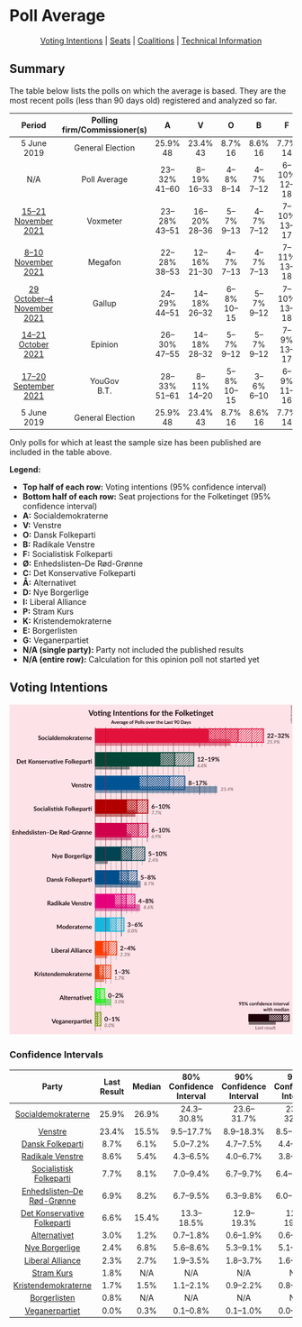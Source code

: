 # Poll Average

<p align="center"><a href="#voting-intentions">Voting Intentions</a> | <a href="#seats">Seats</a> | <a href="#coalitions">Coalitions</a> | <a href="#technical-information">Technical Information</a></p>

## Summary

The table below lists the polls on which the average is based. They are the most recent polls (less than 90 days old) registered and analyzed so far.

| Period     | Polling firm/Commissioner(s) | A | V | O | B | F | Ø | C | Å | D | I | P | K | E | G |
|:----------:|:----------------------------:|:--:|:--:|:--:|:--:|:--:|:--:|:--:|:--:|:--:|:--:|:--:|:--:|:--:|:--:|
| 5 June 2019 | General Election | 25.9% <br> 48 | 23.4% <br> 43 | 8.7% <br> 16 | 8.6% <br> 16 | 7.7% <br> 14 | 6.9% <br> 13 | 6.6% <br> 12 | 3.0% <br> 5 | 2.4% <br> 4 | 2.3% <br> 4 | 1.8% <br> 0 | 1.7% <br> 0 | 0.8% <br> 0 | 0.0% <br> 0 |
| N/A | Poll Average | 23–32% <br> 41–60 | 8–19% <br> 16–33 | 4–8% <br> 8–14 | 4–7% <br> 7–12 | 6–10% <br> 12–18 | 6–10% <br> 11–18 | 13–20% <br> 23–35 | 1–2% <br> 0–4 | 5–9% <br> 9–17 | 2–4% <br> 0–7 | N/A <br> N/A | 1–2% <br> 0–4 | N/A <br> N/A | 0–1% <br> 0 |
| [15–21 November 2021](2021-11-21-Voxmeter.html) | Voxmeter | 23–28% <br> 43–51 | 16–20% <br> 28–36 | 5–7% <br> 9–13 | 4–7% <br> 7–12 | 7–10% <br> 13–17 | 7–10% <br> 13–19 | 13–17% <br> 24–30 | 1–2% <br> 0–4 | 5–8% <br> 9–14 | 2–4% <br> 0–7 | N/A <br> N/A | 1–3% <br> 0–5 | N/A <br> N/A | 0% <br> 0 |
| [8–10 November 2021](2021-11-10-Megafon.html) | Megafon | 22–28% <br> 38–53 | 12–16% <br> 21–30 | 4–7% <br> 7–13 | 4–7% <br> 7–13 | 7–11% <br> 13–18 | 7–11% <br> 12–21 | 16–21% <br> 28–38 | 0–2% <br> 0 | 6–9% <br> 10–16 | 2–4% <br> 0–8 | N/A <br> N/A | 1–3% <br> 0–5 | N/A <br> N/A | 0–1% <br> 0 |
| [29 October–4 November 2021](2021-11-04-Gallup.html) | Gallup | 24–29% <br> 44–51 | 14–18% <br> 26–32 | 6–8% <br> 10–15 | 5–7% <br> 9–12 | 7–10% <br> 13–18 | 7–10% <br> 13–18 | 13–17% <br> 24–31 | 0–1% <br> 0 | 6–8% <br> 10–14 | 2–3% <br> 0–6 | N/A <br> N/A | 1–2% <br> 0–4 | N/A <br> N/A | N/A <br> N/A |
| [14–21 October 2021](2021-10-21-Epinion.html) | Epinion | 26–30% <br> 47–55 | 14–18% <br> 28–32 | 5–7% <br> 9–12 | 5–7% <br> 9–12 | 7–9% <br> 13–17 | 7–9% <br> 13–16 | 12–15% <br> 21–26 | 1–2% <br> 0 | 5–7% <br> 9–12 | 2–4% <br> 4–6 | N/A <br> N/A | 1–2% <br> 0–4 | N/A <br> N/A | 0–1% <br> 0 |
| [17–20 September 2021](2021-09-20-YouGov.html) | YouGov <br> B.T. | 28–33% <br> 51–61 | 8–11% <br> 14–20 | 5–8% <br> 10–15 | 3–6% <br> 6–10 | 6–9% <br> 11–16 | 6–8% <br> 10–15 | 15–19% <br> 27–34 | 1–2% <br> 0 | 7–10% <br> 12–18 | 1–3% <br> 0–5 | N/A <br> N/A | 1–2% <br> 0–4 | N/A <br> N/A | N/A <br> N/A |
| 5 June 2019 | General Election | 25.9% <br> 48 | 23.4% <br> 43 | 8.7% <br> 16 | 8.6% <br> 16 | 7.7% <br> 14 | 6.9% <br> 13 | 6.6% <br> 12 | 3.0% <br> 5 | 2.4% <br> 4 | 2.3% <br> 4 | 1.8% <br> 0 | 1.7% <br> 0 | 0.8% <br> 0 | 0.0% <br> 0 |

Only polls for which at least the sample size has been published are included in the table above.

**Legend:**
+ **Top half of each row:** Voting intentions (95% confidence interval)
+ **Bottom half of each row:** Seat projections for the Folketinget (95% confidence interval)
+ **A:** Socialdemokraterne
+ **V:** Venstre
+ **O:** Dansk Folkeparti
+ **B:** Radikale Venstre
+ **F:** Socialistisk Folkeparti
+ **Ø:** Enhedslisten–De Rød-Grønne
+ **C:** Det Konservative Folkeparti
+ **Å:** Alternativet
+ **D:** Nye Borgerlige
+ **I:** Liberal Alliance
+ **P:** Stram Kurs
+ **K:** Kristendemokraterne
+ **E:** Borgerlisten
+ **G:** Veganerpartiet
+ **N/A (single party):** Party not included the published results
+ **N/A (entire row):** Calculation for this opinion poll not started yet

## Voting Intentions

![Graph with voting intentions not yet produced](average.png "Voting Intentions")

### Confidence Intervals

| Party | Last Result | Median | 80% Confidence Interval | 90% Confidence Interval | 95% Confidence Interval | 99% Confidence Interval |
|:-----:|:-----------:|:------:|:-----------------------:|:-----------------------:|:-----------------------:|:-----------------------:|
| <a href="#socialdemokraterne">Socialdemokraterne</a> | 25.9% | 26.9% | 24.3–30.8% |23.6–31.7% | 23.0–32.3% | 22.0–33.4% |
| <a href="#venstre">Venstre</a> | 23.4% | 15.5% | 9.5–17.7% |8.9–18.3% | 8.5–18.8% | 7.9–19.7% |
| <a href="#dansk-folkeparti">Dansk Folkeparti</a> | 8.7% | 6.1% | 5.0–7.2% |4.7–7.5% | 4.4–7.8% | 3.9–8.3% |
| <a href="#radikale-venstre">Radikale Venstre</a> | 8.6% | 5.4% | 4.3–6.5% |4.0–6.7% | 3.8–7.0% | 3.4–7.5% |
| <a href="#socialistisk-folkeparti">Socialistisk Folkeparti</a> | 7.7% | 8.1% | 7.0–9.4% |6.7–9.7% | 6.4–10.1% | 5.9–10.8% |
| <a href="#enhedslisten–de-rød-grønne">Enhedslisten–De Rød-Grønne</a> | 6.9% | 8.2% | 6.7–9.5% |6.3–9.8% | 6.0–10.2% | 5.5–10.8% |
| <a href="#det-konservative-folkeparti">Det Konservative Folkeparti</a> | 6.6% | 15.4% | 13.3–18.5% |12.9–19.3% | 12.6–19.9% | 11.9–21.0% |
| <a href="#alternativet">Alternativet</a> | 3.0% | 1.2% | 0.7–1.8% |0.6–1.9% | 0.6–2.1% | 0.4–2.4% |
| <a href="#nye-borgerlige">Nye Borgerlige</a> | 2.4% | 6.8% | 5.6–8.6% |5.3–9.1% | 5.1–9.4% | 4.7–10.1% |
| <a href="#liberal-alliance">Liberal Alliance</a> | 2.3% | 2.7% | 1.9–3.5% |1.8–3.7% | 1.6–3.9% | 1.3–4.3% |
| <a href="#stram-kurs">Stram Kurs</a> | 1.8% | N/A | N/A |N/A | N/A | N/A |
| <a href="#kristendemokraterne">Kristendemokraterne</a> | 1.7% | 1.5% | 1.1–2.1% |0.9–2.2% | 0.8–2.4% | 0.7–2.8% |
| <a href="#borgerlisten">Borgerlisten</a> | 0.8% | N/A | N/A |N/A | N/A | N/A |
| <a href="#veganerpartiet">Veganerpartiet</a> | 0.0% | 0.3% | 0.1–0.8% |0.1–1.0% | 0.0–1.1% | 0.0–1.3% |

